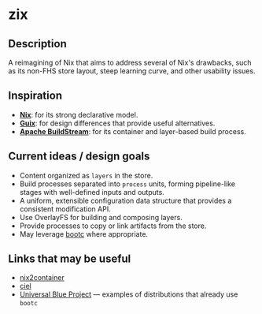 # zix

## Description
A reimagining of Nix that aims to address several of Nix's drawbacks, such as its non-FHS store layout, steep learning curve, and other usability issues.

## Inspiration
- [**Nix**](https://nixos.org): for its strong declarative model.
- [**Guix**](https://guix.gnu.org): for design differences that provide useful alternatives.
- [**Apache BuildStream**](https://www.buildstream.build): for its container and layer-based build process.

## Current ideas / design goals
- Content organized as `layers` in the store.
- Build processes separated into `process` units, forming pipeline-like stages with well-defined inputs and outputs.
- A uniform, extensible configuration data structure that provides a consistent modification API.
- Use OverlayFS for building and composing layers.
- Provide processes to copy or link artifacts from the store.
- May leverage [bootc](https://github.com/bootc-dev/bootc) where appropriate.

## Links that may be useful
- [nix2container](https://github.com/nlewo/nix2container)
- [ciel](https://github.com/AOSC-Dev/ciel-rs)
- [Universal Blue Project](https://github.com/ublue-os) — examples of distributions that already use `bootc`